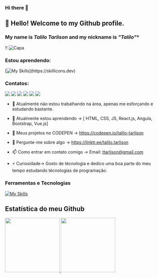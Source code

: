 ### Hi there 👋

## 👋 Hello! Welcome to my Github profile.
### My name is *Talilo Tarlison* and my nickname is *"Talilo"**
!!
![Capa](https://codinginfinite.com/wp-content/uploads/2018/12/0KXuX_V54FKpK-wsX.gif)
### Estou aprendendo:
[![My Skills](https://skillicons.dev/icons?i=js,html,css,java,jquery,react,angular,vue,)](https://skillicons.dev)

### Contatos:

<div>
<a href="https://www.youtube.com/seu-canal-youtube-aqui" target="_blank"><img src="https://img.shields.io/badge/YouTube-FF0000?style=for-the-badge&logo=youtube&logoColor=white" target="_blank"></a>
<a href="https://instagram.com/seu-usuário-instagram-aqui" target="_blank"><img src="https://img.shields.io/badge/-Instagram-%23E4405F?style=for-the-badge&logo=instagram&logoColor=white" target="_blank"></a>
<a href="https://www.twitch.tv/seu-usuário-aqui" target="_blank"><img src="https://img.shields.io/badge/Twitch-9146FF?style=for-the-badge&logo=twitch&logoColor=white" target="_blank"></a>
<a href = "mailto:contato@seu-usuário-aqui"><img src="https://img.shields.io/badge/Gmail-D14836?style=for-the-badge&logo=gmail&logoColor=white" target="_blank"></a>
<a href="https://www.linkedin.com/in/seu-usuário-linkedln-aqui" target="_blank"><img src="https://img.shields.io/badge/-LinkedIn-%230077B5?style=for-the-badge&logo=linkedin&logoColor=white" target="_blank"></a>   
<a href="https://www.github.com"> <img src="https://img.shields.io/badge/GitHub-100000?style=for-the-badge&logo=github&logoColor=white"></a>
</div>

- 🔭 Atualmente não estou trabalhando na área, apenas me esforçando e estudando bastante.
- 🌱 Atualmente estou aprendendo -> [ HTML, CSS, JS, React.js, Angula, Bootstrap, Vue.js]
- 🤖 Meus projetos no CODEPEN -> https://codepen.io/talilo-tarlison
- 💬 Pergunte-me sobre algo -> https://linktr.ee/talilo.tarlison
- 📫 Como entrar em contato comigo -> Email: ttarlison@gmail.com

- ⚡ Curiosidade-> Gosto de técnologia e dedico uma boa parte do meu tempo estudando técnologias de programação.

### Ferramentas e Tecnologias
[![My Skills](https://skillicons.dev/icons?i=github,linux,git,codepen,discord,figma,netlify)](https://skillicons.dev)

## Estatística do meu Github
<div>
<a href="https://github.com/seu-usuário-aqui">
<img height="180em" src="https://github-readme-stats.vercel.app/api/top-langs/?username=talilotarlison&layout=compact&langs_count=7&theme=dracula"/>
<img height="180em" src="https://github-readme-stats.vercel.app/api?username=talilotarlison&show_icons=true&theme=dracula&include_all_commits=true&count_private=true"/>
</div>

